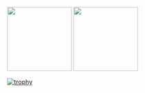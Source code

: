<p align="left"> 
  <img height="150px" src="https://github-readme-stats.vercel.app/api/top-langs/?username=ishizuyasunari&layout=compact&show_icons=true&theme=onedark" />
  <img height="150px" src="https://github-readme-stats.vercel.app/api?username=ishizuyasunari&theme=onedark&show_icons=ture&&count_private=true" />
</p>

[![trophy](https://github-profile-trophy.vercel.app/?username=ishizuyasunari&theme=onedark&column=7
)](https://github.com/ryo-ma/github-profile-trophy)
